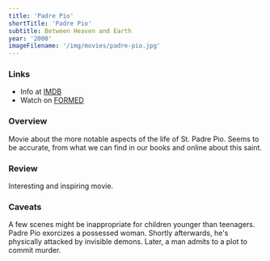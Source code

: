 ```yaml
---
title: 'Padre Pio'
shortTitle: 'Padre Pio'
subtitle: Between Heaven and Earth
year: '2000'
imageFilename: '/img/movies/padre-pio.jpg'
---
```


### Links

* Info at [IMDB](https://www.imdb.com/title/tt0276385/)
* Watch on [FORMED](https://watch.formed.org/padre-pio-between-heaven-and-earth)

### Overview

Movie about the more notable aspects of the life of St. Padre Pio. Seems to be accurate, from what we can find in our books and online about this saint.

### Review

Interesting and inspiring movie.

### Caveats

A few scenes might be inappropriate for children younger than teenagers. Padre Pio exorcizes a possessed woman. Shortly afterwards, he's physically attacked by invisible demons. Later, a man admits to a plot to commit murder.
